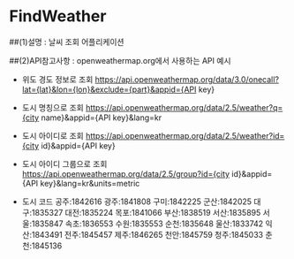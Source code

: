 # FindWeather

##(1)설명 : 날씨 조회 어플리케이션 


##(2)API참고사항 : openweathermap.org에서 사용하는 API 예시

- 위도 경도 정보로 조회
https://api.openweathermap.org/data/3.0/onecall?lat={lat}&lon={lon}&exclude={part}&appid={API key}
- 도시 명칭으로 조회
https://api.openweathermap.org/data/2.5/weather?q={city name}&appid={API key}&lang=kr
- 도시 아이디로 조회
https://api.openweathermap.org/data/2.5/weather?id={city id}&appid={API key}
- 도시 아이디 그룹으로 조회
https://api.openweathermap.org/data/2.5/group?id={city id}&appid={API key}&lang=kr&units=metric
        
- 도시 코드
공주:1842616
광주:1841808
구미:1842225
군산:1842025
대구:1835327
대전:1835224
목포:1841066
부산:1838519
서산:1835895
서울:1835847
속초:1836553
수원:1835553
순천:1835648
울산:1833742
익산:1843491
전주:1845457
제주:1846265
천안:1845759
청주:1845033
춘천:1845136


















